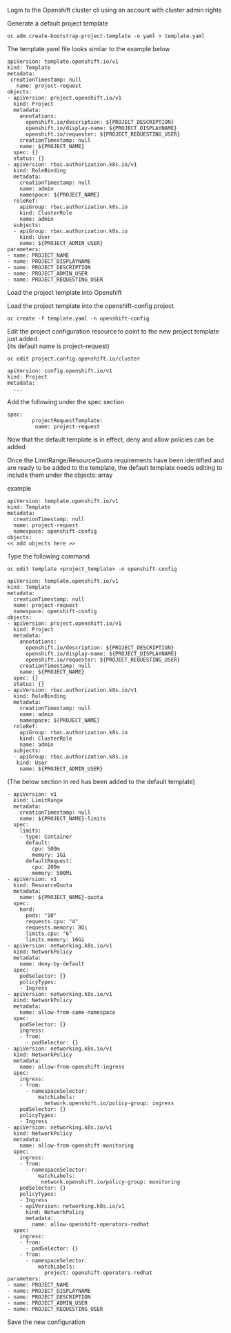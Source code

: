 Login to the Openshift cluster cli using an account with cluster admin rights 

Generate a default project template 

    oc adm create-bootstrap-project-template -o yaml > template.yaml 
 
The template.yaml file looks similar to the example below 

    apiVersion: template.openshift.io/v1 
    kind: Template 
    metadata: 
     creationTimestamp: null 
       name: project-request 
    objects: 
    - apiVersion: project.openshift.io/v1 
      kind: Project 
      metadata: 
        annotations: 
          openshift.io/description: ${PROJECT_DESCRIPTION} 
          openshift.io/display-name: ${PROJECT_DISPLAYNAME} 
          openshift.io/requester: ${PROJECT_REQUESTING_USER} 
        creationTimestamp: null 
        name: ${PROJECT_NAME} 
      spec: {} 
      status: {} 
    - apiVersion: rbac.authorization.k8s.io/v1 
      kind: RoleBinding 
      metadata: 
        creationTimestamp: null 
        name: admin 
        namespace: ${PROJECT_NAME} 
      roleRef: 
        apiGroup: rbac.authorization.k8s.io 
        kind: ClusterRole 
        name: admin 
      subjects: 
      - apiGroup: rbac.authorization.k8s.io 
        kind: User 
        name: ${PROJECT_ADMIN_USER} 
    parameters: 
    - name: PROJECT_NAME 
    - name: PROJECT_DISPLAYNAME 
    - name: PROJECT_DESCRIPTION 
    - name: PROJECT_ADMIN_USER 
    - name: PROJECT_REQUESTING_USER 

Load the project template into Openshift
 
Load the project template into the openshift-config project 

    oc create -f template.yaml -n openshift-config 
 
Edit the project configuration resource to point to the new project template just added  
(its default name is project-request) 

    oc edit project.config.openshift.io/cluster 
 
    apiVersion: config.openshift.io/v1 
    kind: Project 
    metadata: 
      ... 
 
Add the following under the spec section 
 
    spec: 
      		projectRequestTemplate: 
       		 name: project-request 

Now that the default template is in effect, deny and allow policies can be added  

Once the LimitRange/ResourceQuota requirements have been identified and are ready to be added to the template, the default template needs editing to include them under the objects: array 

example 

    apiVersion: template.openshift.io/v1 
    kind: Template 
    metadata: 
      creationTimestamp: null 
      name: project-request 
      namespace: openshift-config 
    objects: 
    << add objects here >> 
 
Type the following command 

    oc edit template <project_template> -n openshift-config 
 
    apiVersion: template.openshift.io/v1 
    kind: Template 
    metadata: 
      creationTimestamp: null 
      name: project-request 
      namespace: openshift-config 
    objects: 
    - apiVersion: project.openshift.io/v1 
      kind: Project 
      metadata: 
        annotations: 
          openshift.io/description: ${PROJECT_DESCRIPTION} 
          openshift.io/display-name: ${PROJECT_DISPLAYNAME} 
          openshift.io/requester: ${PROJECT_REQUESTING_USER} 
        creationTimestamp: null 
        name: ${PROJECT_NAME} 
      spec: {} 
      status: {} 
    - apiVersion: rbac.authorization.k8s.io/v1 
      kind: RoleBinding 
      metadata: 
        creationTimestamp: null 
        name: admin 
        namespace: ${PROJECT_NAME} 
      roleRef: 
        apiGroup: rbac.authorization.k8s.io 
        kind: ClusterRole 
        name: admin 
      subjects: 
      - apiGroup: rbac.authorization.k8s.io 
       kind: User 
        name: ${PROJECT_ADMIN_USER} 

(The below section in red has been added to the default template)

    - apiVersion: v1 
      kind: LimitRange 
      metadata: 
        creationTimestamp: null 
        name: ${PROJECT_NAME}-limits 
      spec: 
        limits: 
        - type: Container 
          default: 
            cpu: 500m 
            memory: 1Gi 
          defaultRequest: 
            cpu: 200m 
            memory: 500Mi 
    - apiVersion: v1 
      kind: ResourceQuota 
      metadata: 
        name: ${PROJECT_NAME}-quota 
      spec: 
        hard: 
          pods: "10" 
          requests.cpu: "4" 
          requests.memory: 8Gi 
          limits.cpu: "6" 
          limits.memory: 16Gi 
    - apiVersion: networking.k8s.io/v1 
      kind: NetworkPolicy 
      metadata: 
        name: deny-by-default 
      spec: 
        podSelector: {} 
        policyTypes: 
        - Ingress 
    - apiVersion: networking.k8s.io/v1 
      kind: NetworkPolicy 
      metadata: 
        name: allow-from-same-namespace 
      spec: 
        podSelector: {} 
        ingress: 
        - from: 
          - podSelector: {} 
    - apiVersion: networking.k8s.io/v1 
      kind: NetworkPolicy 
      metadata: 
        name: allow-from-openshift-ingress 
      spec: 
        ingress: 
        - from: 
          - namespaceSelector: 
              matchLabels: 
                network.openshift.io/policy-group: ingress 
        podSelector: {} 
        policyTypes: 
        - Ingress 
    - apiVersion: networking.k8s.io/v1 
      kind: NetworkPolicy 
      metadata: 
        name: allow-from-openshift-monitoring 
      spec: 
        ingress: 
        - from: 
          - namespaceSelector: 
              matchLabels: 
               network.openshift.io/policy-group: monitoring 
        podSelector: {} 
        policyTypes: 
        - Ingress 
        - apiVersion: networking.k8s.io/v1
          kind: NetworkPolicy
          metadata:
            name: allow-openshift-operators-redhat
      spec:
        ingress:
        - from:
          - podSelector: {}
        - from:
          - namespaceSelector:
              matchLabels:
                project: openshift-operators-redhat
    parameters: 
    - name: PROJECT_NAME 
    - name: PROJECT_DISPLAYNAME 
    - name: PROJECT_DESCRIPTION 
    - name: PROJECT_ADMIN_USER 
    - name: PROJECT_REQUESTING_USER 

Save the new configuration
